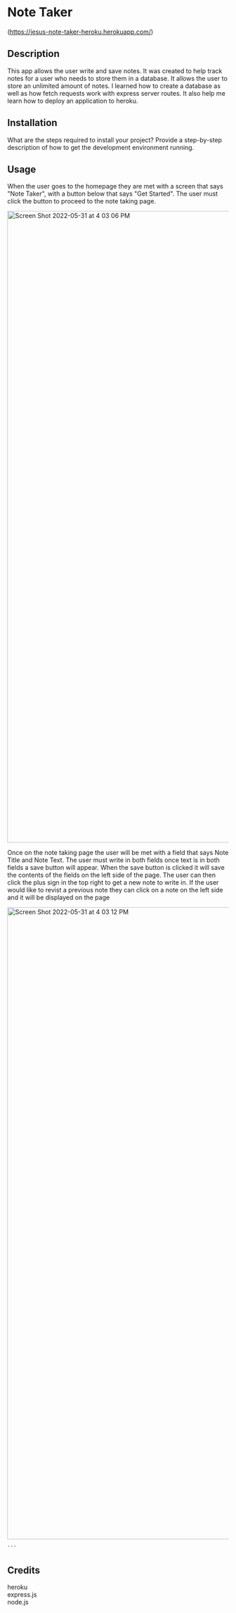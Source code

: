 # Note Taker 

(https://jesus-note-taker-heroku.herokuapp.com/)
## Description<br>

This app allows the user write and save notes. It was created to help track notes for a user who needs to store them in a database. It allows the user to store an unlimited amount of notes. I learned how to create a database as well as how fetch requests work with express server routes. It also help me learn how to deploy an application to heroku.



## Installation

What are the steps required to install your project? Provide a step-by-step description of how to get the development environment running.

## Usage<br>
When the user goes to the homepage they are met with a screen that says "Note Taker", with a button below that says "Get Started". The user must click the button to proceed to the note taking page.


<img width="1436" alt="Screen Shot 2022-05-31 at 4 03 06 PM" src="https://user-images.githubusercontent.com/88277371/171284141-011f9f5e-7a40-440e-a8e3-4467853104f9.png"><br>

Once on the note taking page the user will be met with a field that says Note Title and Note Text. The user must write in both fields once text is in both fields a save button will appear. When the save button is clicked it will save the contents of the fields on the left side of the page. The user can then click the plus sign in the top right to get a new note to write in. If the user would like to revist a previous note they can click on a note on the left side and it will be displayed on the page

<img width="1437" alt="Screen Shot 2022-05-31 at 4 03 12 PM" src="https://user-images.githubusercontent.com/88277371/171284373-70bc5eed-68f5-4eae-a3fd-8176f804333c.png">


    ```

## Credits<br>

heroku<br>
express.js<br>
node.js<br>






